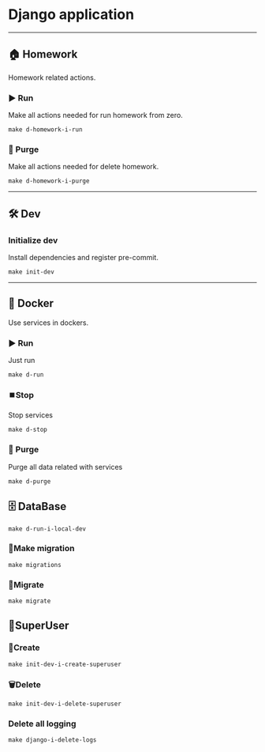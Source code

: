 # Django application

---
## 🏠 Homework

Homework related actions.

### ▶️ Run

Make all actions needed for run homework from zero.

```shell
make d-homework-i-run
```

### 🚮 Purge

Make all actions needed for delete homework.

```shell
make d-homework-i-purge
```

---

## 🛠️ Dev

### Initialize dev

Install dependencies and register pre-commit.

```shell
make init-dev
```

---

## 🐳 Docker

Use services in dockers.

### ▶️ Run

Just run

```shell
make d-run
```

### ⏹️Stop

Stop services

```shell
make d-stop
```

### 🚮 Purge

Purge all data related with services

```shell
make d-purge
```

## 🗄 DataBase
```shell
make d-run-i-local-dev
```
### 🧳Make migration
```shell
make migrations
```
### 🛫Migrate
```shell
make migrate
```

## 🐳SuperUser
### 🔩Create
```shell
make init-dev-i-create-superuser
```
### 🗑️Delete
```shell
make init-dev-i-delete-superuser
```

### Delete all  logging
```shell
make django-i-delete-logs
```